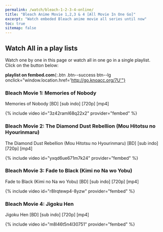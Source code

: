 ```yaml
---
permalink: /watch/bleach-1-2-3-4-online/
title: "Bleach Anime Movie 1,2,3 & 4 [All Movie In One Go]"
excerpt: "Watch embeded Bleach anime movie all series until now"
toc: true
sitemap: false
---
```


## Watch All in a play lists

Watch one by one in this page or watch all in one go in a single playlist. Click on the button below:

**playlist on fembed.com**{:.btn .btn--success btn--lg onclick="window.location.href='http://go.knoacc.org/7U'"}

### Bleach Movie 1: Memories of Nobody

Memories of Nobody [BD] [sub indo] [720p] [mp4]

{% include video id="3z42raml68q22x2" provider="fembed" %}

### Bleach Movie 2: The Diamond Dust Rebellion (Mou Hitotsu no Hyourinmaru)

The Diamond Dust Rebellion (Mou Hitotsu no Hyourinmaru) [BD] [sub indo] [720p] [mp4]

{% include video id="yxqd6ue671m7k24" provider="fembed" %}

### Bleach Movie 3: Fade to Black (Kimi no Na wo Yobu)

Fade to Black (Kimi no Na wo Yobu) [BD] [sub indo] [720p] [mp4]

{% include video id="r8lrqtewp4-8yzw" provider="fembed" %}

### Bleach Movie 4: Jigoku Hen

Jigoku Hen [BD] [sub indo] [720p] [mp4]

{% include video id="m8l46t5n4l30751" provider="fembed" %}

